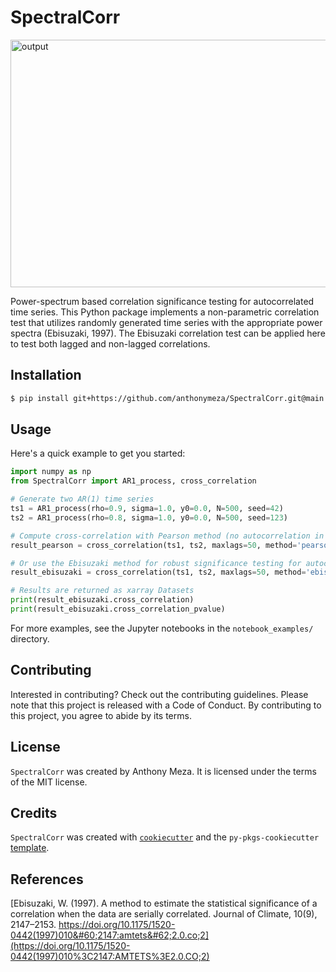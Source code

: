 # SpectralCorr

<img width="989" height="396" alt="output" src="https://github.com/user-attachments/assets/e27730ac-2e9d-4d30-b918-cc7c63e14d92" />

Power-spectrum based correlation significance testing for autocorrelated time series. This Python package implements a non-parametric correlation test that utilizes randomly generated time series with the appropriate power spectra (Ebisuzaki, 1997). The Ebisuzaki correlation test can be applied here to test both lagged and non-lagged correlations. 


## Installation

```bash
$ pip install git+https://github.com/anthonymeza/SpectralCorr.git@main
```

## Usage

Here's a quick example to get you started:

```python
import numpy as np
from SpectralCorr import AR1_process, cross_correlation

# Generate two AR(1) time series
ts1 = AR1_process(rho=0.9, sigma=1.0, y0=0.0, N=500, seed=42)
ts2 = AR1_process(rho=0.8, sigma=1.0, y0=0.0, N=500, seed=123)

# Compute cross-correlation with Pearson method (no autocorrelation in timeseries)
result_pearson = cross_correlation(ts1, ts2, maxlags=50, method='pearson')

# Or use the Ebisuzaki method for robust significance testing for autocorrelated timeseries 
result_ebisuzaki = cross_correlation(ts1, ts2, maxlags=50, method='ebisuzaki', n_iter=1000)

# Results are returned as xarray Datasets
print(result_ebisuzaki.cross_correlation)
print(result_ebisuzaki.cross_correlation_pvalue)
```

For more examples, see the Jupyter notebooks in the `notebook_examples/` directory.

## Contributing

Interested in contributing? Check out the contributing guidelines. Please note that this project is released with a Code of Conduct. By contributing to this project, you agree to abide by its terms.

## License

`SpectralCorr` was created by Anthony Meza. It is licensed under the terms of the MIT license.

## Credits

`SpectralCorr` was created with [`cookiecutter`](https://cookiecutter.readthedocs.io/en/latest/) and the `py-pkgs-cookiecutter` [template](https://github.com/py-pkgs/py-pkgs-cookiecutter).

## References 

[Ebisuzaki, W. (1997). A method to estimate the statistical significance of a correlation when the data are serially correlated. Journal of Climate, 10(9), 2147–2153. https://doi.org/10.1175/1520-0442(1997)010&#60;2147:amtets&#62;2.0.co;2](https://doi.org/10.1175/1520-0442(1997)010%3C2147:AMTETS%3E2.0.CO;2)

